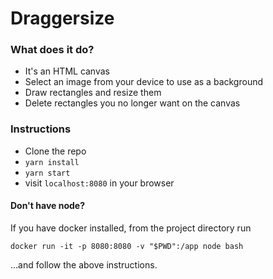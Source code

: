 # Draggersize

### What does it do?
- It's an HTML canvas
- Select an image from your device to use as a background
- Draw rectangles and resize them
- Delete rectangles you no longer want on the canvas

### Instructions
- Clone the repo
- `yarn install`
- `yarn start`
- visit `localhost:8080` in your browser

#### Don't have node?
If you have docker installed, from the project directory run

```shell
docker run -it -p 8080:8080 -v "$PWD":/app node bash
```

...and follow the above instructions.
